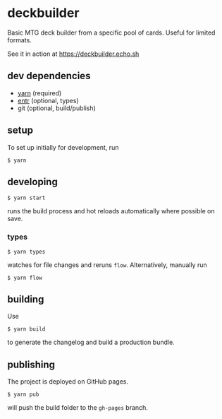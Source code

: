# deckbuilder

Basic MTG deck builder from a specific pool of cards. Useful for limited formats.

See it in action at https://deckbuilder.echo.sh

## dev dependencies

* [yarn](https://github.com/yarnpkg/yarn) (required)
* [entr](https://bitbucket.org/eradman/entr) (optional, types)
* git (optional, build/publish)

## setup

To set up initially for development, run

```
$ yarn
```

## developing

```
$ yarn start
```

runs the build process and hot reloads automatically where possible on save.

### types

```
$ yarn types
```

watches for file changes and reruns `flow`. Alternatively, manually run

```
$ yarn flow
```

## building

Use

```
$ yarn build
```

to generate the changelog and build a production bundle.

## publishing

The project is deployed on GitHub pages.

```
$ yarn pub
```

will push the build folder to the `gh-pages` branch.
